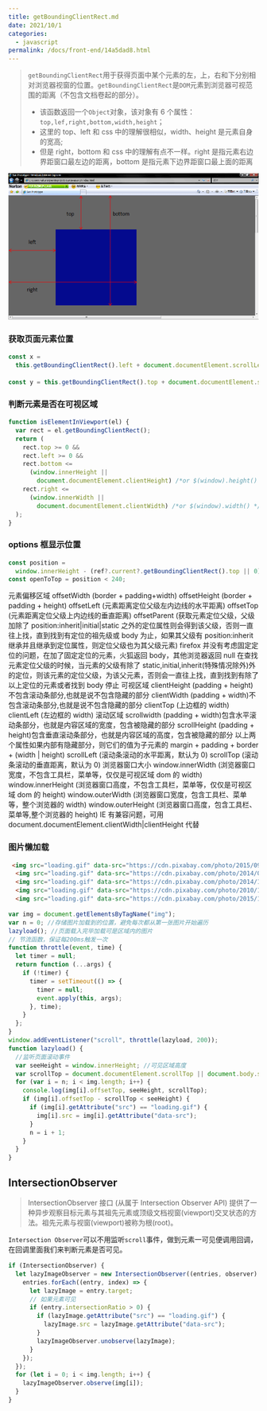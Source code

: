 ```yaml
---
title: getBoundingClientRect.md
date: 2021/10/1
categories:
  - javascript
permalink: /docs/front-end/14a5dad8.html
---
```


> `getBoundingClientRect`用于获得页面中某个元素的左，上，右和下分别相对浏览器视窗的位置。`getBoundingClientRect`是`DOM`元素到浏览器可视范围的距离（不包含文档卷起的部分）。
>
> - 该函数返回一个`Object`对象，该对象有 6 个属性：`top,lef,right,bottom,width,height`；
> - 这里的 top、left 和 css 中的理解很相似，width、height 是元素自身的宽高;
> - 但是 right，bottom 和 css 中的理解有点不一样。right 是指元素右边界距窗口最左边的距离，bottom 是指元素下边界距窗口最上面的距离

![aHR0cHM6Ly91c2VyLWdvbGQtY2RuLnhpdHUuaW8vMjAxNy85LzIwLzc1MTI3YzE5ZWQyZjlhZGZjMDI2YjE2ZjZmOTlkZDVl](https://raw.githubusercontent.com/sixgodsama/tz/main/public/aHR0cHM6Ly91c2VyLWdvbGQtY2RuLnhpdHUuaW8vMjAxNy85LzIwLzc1MTI3YzE5ZWQyZjlhZGZjMDI2YjE2ZjZmOTlkZDVl.png)

### 获取页面元素位置

```js
const x =
  this.getBoundingClientRect().left + document.documentElement.scrollLeft;

const y = this.getBoundingClientRect().top + document.documentElement.scrollTop;
```

### 判断元素是否在可视区域

```js
function isElementInViewport(el) {
  var rect = el.getBoundingClientRect();
  return (
    rect.top >= 0 &&
    rect.left >= 0 &&
    rect.bottom <=
      (window.innerHeight ||
        document.documentElement.clientHeight) /*or $(window).height() */ &&
    rect.right <=
      (window.innerWidth ||
        document.documentElement.clientWidth) /*or $(window).width() */
  );
}
```

### options 框显示位置

```js
const position =
  window.innerHeight - (ref?.current?.getBoundingClientRect().top || 0);
const openToTop = position < 240;
```

元素偏移区域
offsetWidth (border + padding+width)
offsetHeight (border + padding + height)
offsetLeft (元素距离定位父级左内边线的水平距离)
offsetTop (元素距离定位父级上内边线的垂直距离)
offsetParent (获取元素定位父级，父级加除了 position:inherit|initial|static 之外的定位属性则会得到该父级，否则一直往上找，直到找到有定位的祖先级或 body 为止，如果其父级有 position:inherit 继承并且继承到定位属性，则定位父级也为其父级元素)
firefox 并没有考虑固定定位的问题，在加了固定定位的元素，火狐返回 body，其他浏览器返回 null
在查找元素定位父级的时候，当元素的父级有除了 static,initial,inherit(特殊情况除外)外的定位，则该元素的定位父级，为该父元素，否则会一直往上找，直到找到有除了以上定位的元素或者找到 body 停止
可视区域
clientHeight (padding + height)不包含滚动条部分,也就是说不包含隐藏的部分
clientWidth (padding + width)不包含滚动条部分,也就是说不包含隐藏的部分
clientTop (上边框的 width)
clientLeft (左边框的 width)
滚动区域
scrollwidth (padding + width)包含水平滚动条部分，也就是内容区域的宽度，包含被隐藏的部分
scrollHeight (padding + height)包含垂直滚动条部分，也就是内容区域的高度，包含被隐藏的部分
以上两个属性如果内部有隐藏部分，则它们的值为子元素的 margin + padding + border + (width | height)
scrollLeft (滚动条滚动的水平距离，默认为 0)
scrollTop (滚动条滚动的垂直距离，默认为 0)
浏览器窗口大小
window.innerWidth (浏览器窗口宽度，不包含工具栏，菜单等，仅仅是可视区域 dom 的 width)
window.innerHeight (浏览器窗口高度，不包含工具栏，菜单等，仅仅是可视区域 dom 的 height)
window.outerWidth (浏览器窗口宽度，包含工具栏、菜单等，整个浏览器的 width)
window.outerHeight (浏览器窗口高度，包含工具栏、菜单等,整个浏览器的 height)
IE 有兼容问题，可用 document.documentElement.clientWidth|clientHeight 代替

### 图片懒加载

```html
 <img src="loading.gif" data-src="https://cdn.pixabay.com/photo/2015/09/09/16/05/forest-931706_1280.jpg" alt="">
  <img src="loading.gif" data-src="https://cdn.pixabay.com/photo/2014/08/01/00/08/pier-407252_1280.jpg" alt="">
  <img src="loading.gif" data-src="https://cdn.pixabay.com/photo/2014/12/15/17/16/pier-569314_1280.jpg" alt="">
  <img src="loading.gif" data-src="https://cdn.pixabay.com/photo/2010/12/13/10/09/abstract-2384_1280.jpg" alt="">
  <img src="loading.gif" data-src="https://cdn.pixabay.com/photo/2015/10/24/11/09/drop-of-water-1004250_1280.jpg"
```

```js
var img = document.getElementsByTagName("img");
var n = 0; //存储图片加载到的位置，避免每次都从第一张图片开始遍历
lazyload(); //页面载入完毕加载可是区域内的图片
// 节流函数，保证每200ms触发一次
function throttle(event, time) {
  let timer = null;
  return function (...args) {
    if (!timer) {
      timer = setTimeout(() => {
        timer = null;
        event.apply(this, args);
      }, time);
    }
  };
}
window.addEventListener("scroll", throttle(lazyload, 200));
function lazyload() {
  //监听页面滚动事件
  var seeHeight = window.innerHeight; //可见区域高度
  var scrollTop = document.documentElement.scrollTop || document.body.scrollTop; //滚动条距离顶部高度
  for (var i = n; i < img.length; i++) {
    console.log(img[i].offsetTop, seeHeight, scrollTop);
    if (img[i].offsetTop - scrollTop < seeHeight) {
      if (img[i].getAttribute("src") == "loading.gif") {
        img[i].src = img[i].getAttribute("data-src");
      }
      n = i + 1;
    }
  }
}
```

## IntersectionObserver

> IntersectionObserver 接口 (从属于 Intersection Observer API) 提供了一种异步观察目标元素与其祖先元素或顶级文档视窗(viewport)交叉状态的方法。祖先元素与视窗(viewport)被称为根(root)。

`Intersection Observer`可以不用监听`scroll`事件，做到元素一可见便调用回调，在回调里面我们来判断元素是否可见。

```js
if (IntersectionObserver) {
  let lazyImageObserver = new IntersectionObserver((entries, observer) => {
    entries.forEach((entry, index) => {
      let lazyImage = entry.target;
      // 如果元素可见
      if (entry.intersectionRatio > 0) {
        if (lazyImage.getAttribute("src") == "loading.gif") {
          lazyImage.src = lazyImage.getAttribute("data-src");
        }
        lazyImageObserver.unobserve(lazyImage);
      }
    });
  });
  for (let i = 0; i < img.length; i++) {
    lazyImageObserver.observe(img[i]);
  }
}
```
